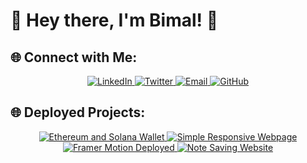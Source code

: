 # 🚀 Hey there, I'm Bimal! 👋

## 🌐 Connect with Me:
<p align="center">
  <a href="https://linkedin.com/in/bimal-chalise-52a114339" target="_blank">
    <img src="https://img.shields.io/badge/LinkedIn-0077B5?style=for-the-badge&logo=linkedin&logoColor=white" alt="LinkedIn"/>
  </a>
  <a href="https://x.com/BiMalxMe" target="_blank">
    <img src="https://img.shields.io/badge/Twitter-1DA1F2?style=for-the-badge&logo=twitter&logoColor=white" alt="Twitter"/>
  </a>
  <a href="mailto:journeyxbimal@gmail.com" target="_blank">
    <img src="https://img.shields.io/badge/Email-D14836?style=for-the-badge&logo=gmail&logoColor=white" alt="Email"/>
  </a>
  <a href="https://github.com/BiMalxMe" target="_blank">
    <img src="https://img.shields.io/badge/GitHub-181717?style=for-the-badge&logo=github&logoColor=white" alt="GitHub"/>
  </a>
</p>

## 🌐 Deployed Projects:
<p align="center">
  <a href="https://bimalxwallet.vercel.app/" target="_blank">
    <img src="https://img.shields.io/badge/Ethereum%20&%20Solana%20Wallet-3563E9?style=for-the-badge&logo=vercel&logoColor=white" alt="Ethereum and Solana Wallet"/>
  </a>
  <a href="https://bimalxme.vercel.app/" target="_blank">
    <img src="https://img.shields.io/badge/Simple%20Responsive%20Webpage-22C55E?style=for-the-badge&logo=vercel&logoColor=white" alt="Simple Responsive Webpage"/>
  </a>
  <a href="https://bimalxmotion.vercel.app/" target="_blank">
    <img src="https://img.shields.io/badge/Framer%20Motion%20Deployed-F97316?style=for-the-badge&logo=vercel&logoColor=white" alt="Framer Motion Deployed"/>
  </a>
  <a href="https://bimalxmedium.vercel.app/" target="_blank">
    <img src="https://img.shields.io/badge/Note%20Saving%20Website-9333EA?style=for-the-badge&logo=vercel&logoColor=white" alt="Note Saving Website"/>
  </a>
</p>
